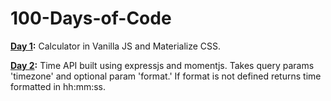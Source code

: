# 100-Days-of-Code

**[Day 1](https://github.com/hudasyed/100-Days-of-Code/tree/master/day1-calculator):** Calculator in Vanilla JS and Materialize CSS.

**[Day 2](https://github.com/hudasyed/100-Days-of-Code/tree/master/day2-timeapi):** Time API built using expressjs and momentjs. Takes query params 'timezone' and optional param 'format.' If format is not defined returns time formatted in hh:mm:ss.